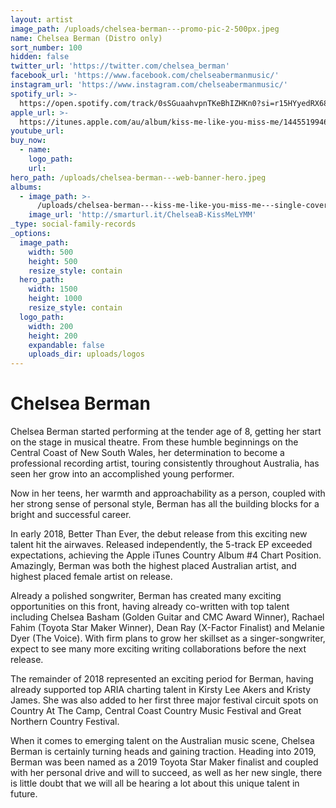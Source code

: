 ```yaml
---
layout: artist
image_path: /uploads/chelsea-berman---promo-pic-2-500px.jpeg
name: Chelsea Berman (Distro only)
sort_number: 100
hidden: false
twitter_url: 'https://twitter.com/chelsea_berman'
facebook_url: 'https://www.facebook.com/chelseabermanmusic/'
instagram_url: 'https://www.instagram.com/chelseabermanmusic/'
spotify_url: >-
  https://open.spotify.com/track/0sSGuaahvpnTKeBhIZHKn0?si=r15HYyedRX68qKWRv7InNA
apple_url: >-
  https://itunes.apple.com/au/album/kiss-me-like-you-miss-me/1445519946?i=1445520192
youtube_url:
buy_now:
  - name:
    logo_path:
    url:
hero_path: /uploads/chelsea-berman---web-banner-hero.jpeg
albums:
  - image_path: >-
      /uploads/chelsea-berman---kiss-me-like-you-miss-me---single-cover-600px.jpeg
    image_url: 'http://smarturl.it/ChelseaB-KissMeLYMM'
_type: social-family-records
_options:
  image_path:
    width: 500
    height: 500
    resize_style: contain
  hero_path:
    width: 1500
    height: 1000
    resize_style: contain
  logo_path:
    width: 200
    height: 200
    expandable: false
    uploads_dir: uploads/logos
---
```


# Chelsea Berman

Chelsea Berman started performing at the tender age of 8, getting her start on the stage in musical theatre. From these humble beginnings on the Central Coast of New South Wales, her determination to become a professional recording artist, touring consistently throughout Australia, has seen her grow into an accomplished young performer.

Now in her teens, her warmth and approachability as a person, coupled with her strong sense of personal style, Berman has all the building blocks for a bright and successful career.

In early 2018, Better Than Ever, the debut release from this exciting new talent hit the airwaves. Released independently, the 5-track EP exceeded expectations, achieving the Apple iTunes Country Album \#4 Chart Position. Amazingly, Berman was both the highest placed Australian artist, and highest placed female artist on release.

Already a polished songwriter, Berman has created many exciting opportunities on this front, having already co-written with top talent including Chelsea Basham (Golden Guitar and CMC Award Winner), Rachael Fahim (Toyota Star Maker Winner), Dean Ray (X-Factor Finalist) and Melanie Dyer (The Voice). With firm plans to grow her skillset as a singer-songwriter, expect to see many more exciting writing collaborations before the next release.

The remainder of 2018 represented an exciting period for Berman, having already supported top ARIA charting talent in Kirsty Lee Akers and Kristy James. She was also added to her first three major festival circuit spots on Country At The Camp, Central Coast Country Music Festival and Great Northern Country Festival.

When it comes to emerging talent on the Australian music scene, Chelsea Berman is certainly turning heads and gaining traction. Heading into 2019, Berman was been named as a 2019 Toyota Star Maker finalist and coupled with her personal drive and will to succeed, as well as her new single, there is little doubt that we will all be hearing a lot about this unique talent in future.